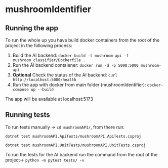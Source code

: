 # mushroomIdentifier

## Running the app

To run the whole up you have build docker containers from the root of the project in the following process:

1. Build the AI backend:
   `docker build -t mushroom-api -f mushroom_classifier/Dockerfile .`
2. Run the AI backend contaiener:
   `docker run -d -p 5000:5000 mushroom-api`
3. **Optional** Check the status of the AI backend:
   `curl http://localhost:5000/health`
4. Run the app with docker from main folder (mushroomIdentifier):
   `docker-compose up --build`

The app will be available at localhost:5173

## Running tests

To run tests manually -> `cd mushroomAPI/`, from there run:

`dotnet test mushroomAPI.ApiTests/mushroomAPI.ApiTests.csproj`

`dotnet test mushroomAPI.UnitTests/mushroomAPI.UnitTests.csproj`

To run the tests for the AI backend run the command from the root of the project-> `python -m pytest tests/ -v`
